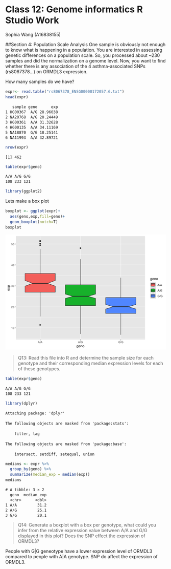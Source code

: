 # Class 12: Genome informatics R Studio Work
Sophia Wang (A16838155)

\##Section 4: Population Scale Analysis One sample is obviously not
enough to know what is happening in a population. You are interested in
assessing genetic differences on a population scale. So, you processed
about ~230 samples and did the normalization on a genome level. Now, you
want to find whether there is any association of the 4 asthma-associated
SNPs (rs8067378…) on ORMDL3 expression.

How many samples do we have?

``` r
expr<- read.table("rs8067378_ENSG00000172057.6.txt")
head(expr)
```

       sample geno      exp
    1 HG00367  A/G 28.96038
    2 NA20768  A/G 20.24449
    3 HG00361  A/A 31.32628
    4 HG00135  A/A 34.11169
    5 NA18870  G/G 18.25141
    6 NA11993  A/A 32.89721

``` r
nrow(expr)
```

    [1] 462

``` r
table(expr$geno)
```


    A/A A/G G/G 
    108 233 121 

``` r
library(ggplot2)
```

Lets make a box plot

``` r
boxplot <- ggplot(expr)+
  aes(geno,exp,fill=geno)+
  geom_boxplot(notch=T)
boxplot
```

![](Section-4--Homework_files/figure-commonmark/unnamed-chunk-4-1.png)

> Q13: Read this file into R and determine the sample size for each
> genotype and their corresponding median expression levels for each of
> these genotypes.

``` r
table(expr$geno)
```


    A/A A/G G/G 
    108 233 121 

``` r
library(dplyr)
```


    Attaching package: 'dplyr'

    The following objects are masked from 'package:stats':

        filter, lag

    The following objects are masked from 'package:base':

        intersect, setdiff, setequal, union

``` r
medians <- expr %>%
  group_by(geno) %>%
  summarize(median_exp = median(exp))
medians
```

    # A tibble: 3 × 2
      geno  median_exp
      <chr>      <dbl>
    1 A/A         31.2
    2 A/G         25.1
    3 G/G         20.1

> Q14: Generate a boxplot with a box per genotype, what could you infer
> from the relative expression value between A/A and G/G displayed in
> this plot? Does the SNP effect the expression of ORMDL3?

People with G\|G geneotype have a lower expression level of ORMDL3
compared to people with A\|A genotype. SNP do affect the expression of
ORMDL3.
